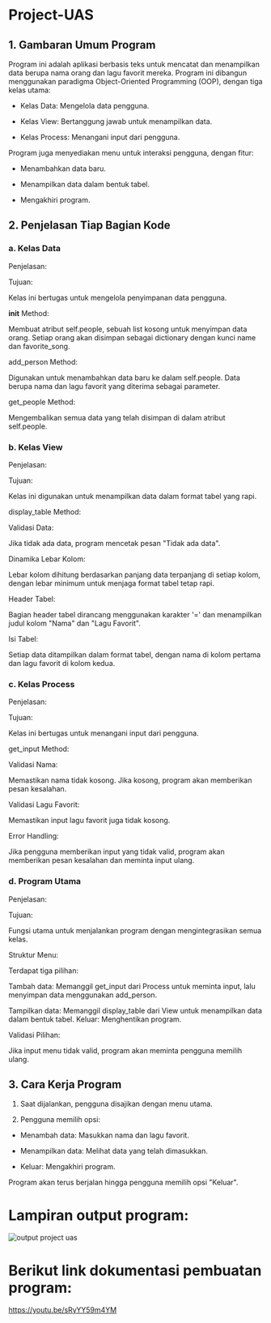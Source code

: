 # Project-UAS

## 1. Gambaran Umum Program
Program ini adalah aplikasi berbasis teks untuk mencatat dan menampilkan data berupa nama orang dan lagu favorit mereka. Program ini dibangun menggunakan paradigma Object-Oriented Programming (OOP), dengan tiga kelas utama:

- Kelas Data: Mengelola data pengguna.

- Kelas View: Bertanggung jawab untuk menampilkan data.

- Kelas Process: Menangani input dari pengguna.


Program juga menyediakan menu untuk interaksi pengguna, dengan fitur:

- Menambahkan data baru.

- Menampilkan data dalam bentuk tabel.

- Mengakhiri program.

## 2. Penjelasan Tiap Bagian Kode

### a. Kelas Data

Penjelasan:

Tujuan:

Kelas ini bertugas untuk mengelola penyimpanan data pengguna.

__init__ Method:

Membuat atribut self.people, sebuah list kosong untuk menyimpan data orang. Setiap orang akan disimpan sebagai dictionary dengan kunci name dan favorite_song.

add_person Method:

Digunakan untuk menambahkan data baru ke dalam self.people. Data berupa nama dan lagu favorit yang diterima sebagai parameter.

get_people Method:

Mengembalikan semua data yang telah disimpan di dalam atribut self.people.

### b. Kelas View

Penjelasan:

Tujuan:

Kelas ini digunakan untuk menampilkan data dalam format tabel yang rapi.

display_table Method:

Validasi Data:

Jika tidak ada data, program mencetak pesan "Tidak ada data".

Dinamika Lebar Kolom:

Lebar kolom dihitung berdasarkan panjang data terpanjang di setiap kolom, dengan lebar minimum untuk menjaga format tabel tetap rapi.

Header Tabel:

Bagian header tabel dirancang menggunakan karakter '=' dan menampilkan judul kolom "Nama" dan "Lagu Favorit".

Isi Tabel:

Setiap data ditampilkan dalam format tabel, dengan nama di kolom pertama dan lagu favorit di kolom kedua.

### c. Kelas Process

Penjelasan:

Tujuan:

Kelas ini bertugas untuk menangani input dari pengguna.

get_input Method:

Validasi Nama:

Memastikan nama tidak kosong. Jika kosong, program akan memberikan pesan kesalahan.

Validasi Lagu Favorit:

Memastikan input lagu favorit juga tidak kosong.

Error Handling:

Jika pengguna memberikan input yang tidak valid, program akan memberikan pesan kesalahan dan meminta input ulang.

### d. Program Utama

Penjelasan:

Tujuan:

Fungsi utama untuk menjalankan program dengan mengintegrasikan semua kelas.

Struktur Menu:

Terdapat tiga pilihan:

Tambah data: Memanggil get_input dari Process untuk meminta input, lalu menyimpan data menggunakan add_person.

Tampilkan data: Memanggil display_table dari View untuk menampilkan data dalam bentuk tabel.
Keluar: Menghentikan program.

Validasi Pilihan:

Jika input menu tidak valid, program akan meminta pengguna memilih ulang.

## 3. Cara Kerja Program
1. Saat dijalankan, pengguna disajikan dengan menu utama.

2. Pengguna memilih opsi:
   
- Menambah data: Masukkan nama dan lagu favorit.

  
- Menampilkan data: Melihat data yang telah dimasukkan.
  
- Keluar: Mengakhiri program.
  
Program akan terus berjalan hingga pengguna memilih opsi "Keluar".

# Lampiran output program:

![output project uas](https://github.com/user-attachments/assets/7e1e4e84-60ac-4be8-99de-ce4417f255b2)

# Berikut link dokumentasi pembuatan program:

https://youtu.be/sRyYY59m4YM

